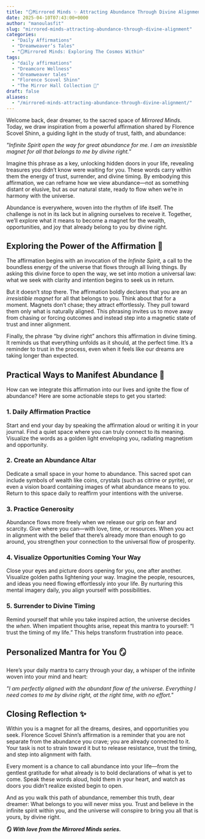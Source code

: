 ```yaml
---
title: "🪞Mirrored Minds ✨ Attracting Abundance Through Divine Alignment"
date: 2025-04-10T07:43:00+0000
author: "manoulasfit"
slug: "mirrored-minds-attracting-abundance-through-divine-alignment"
categories:
  - "Daily Affirmations"
  - "Dreamweaver’s Tales"
  - "🪞Mirrored Minds: Exploring The Cosmos Within"
tags:
  - "daily affirmations"
  - "Dreamcore Wellness"
  - "dreamweaver tales"
  - "Florence Scovel Shinn"
  - "The Mirror Hall Collection 🌹"
draft: false
aliases:
  - "/mirrored-minds-attracting-abundance-through-divine-alignment/"
---
```

Welcome back, dear dreamer, to the sacred space of *Mirrored Minds*. Today, we draw inspiration from a powerful affirmation shared by Florence Scovel Shinn, a guiding light in the study of trust, faith, and abundance:

*"Infinite Spirit open the way for great abundance for me. I am an irresistible magnet for all that belongs to me by divine right."*

Imagine this phrase as a key, unlocking hidden doors in your life, revealing treasures you didn’t know were waiting for you. These words carry within them the energy of trust, surrender, and divine timing. By embodying this affirmation, we can reframe how we view abundance—not as something distant or elusive, but as our natural state, ready to flow when we’re in harmony with the universe.

Abundance is everywhere, woven into the rhythm of life itself. The challenge is not in its lack but in aligning ourselves to receive it. Together, we’ll explore what it means to become a magnet for the wealth, opportunities, and joy that already belong to you by divine right.

## Exploring the Power of the Affirmation 🌟

The affirmation begins with an invocation of the *Infinite Spirit*, a call to the boundless energy of the universe that flows through all living things. By asking this divine force to open the way, we set into motion a universal law: what we seek with clarity and intention begins to seek us in return.

But it doesn’t stop there. The affirmation boldly declares that you are an *irresistible magnet* for all that belongs to you. Think about that for a moment. Magnets don’t chase; they attract effortlessly. They pull toward them only what is naturally aligned. This phrasing invites us to move away from chasing or forcing outcomes and instead step into a magnetic state of trust and inner alignment.

Finally, the phrase “by divine right” anchors this affirmation in divine timing. It reminds us that everything unfolds as it should, at the perfect time. It’s a reminder to trust in the process, even when it feels like our dreams are taking longer than expected.

## Practical Ways to Manifest Abundance 🌱

How can we integrate this affirmation into our lives and ignite the flow of abundance? Here are some actionable steps to get you started:

### 1. **Daily Affirmation Practice**

Start and end your day by speaking the affirmation aloud or writing it in your journal. Find a quiet space where you can truly connect to its meaning. Visualize the words as a golden light enveloping you, radiating magnetism and opportunity.

### 2. **Create an Abundance Altar**

Dedicate a small space in your home to abundance. This sacred spot can include symbols of wealth like coins, crystals (such as citrine or pyrite), or even a vision board containing images of what abundance means to you. Return to this space daily to reaffirm your intentions with the universe.

### 3. **Practice Generosity**

Abundance flows more freely when we release our grip on fear and scarcity. Give where you can—with love, time, or resources. When you act in alignment with the belief that there’s already more than enough to go around, you strengthen your connection to the universal flow of prosperity.

### 4. **Visualize Opportunities Coming Your Way**

Close your eyes and picture doors opening for you, one after another. Visualize golden paths lightening your way. Imagine the people, resources, and ideas you need flowing effortlessly into your life. By nurturing this mental imagery daily, you align yourself with possibilities.

### 5. **Surrender to Divine Timing**

Remind yourself that while you take inspired action, the universe decides the *when*. When impatient thoughts arise, repeat this mantra to yourself: “I trust the timing of my life.” This helps transform frustration into peace.

## Personalized Mantra for You 🪞

Here’s your daily mantra to carry through your day, a whisper of the infinite woven into your mind and heart:

*"I am perfectly aligned with the abundant flow of the universe. Everything I need comes to me by divine right, at the right time, with no effort."*

## Closing Reflection ✨

Within you is a magnet for all the dreams, desires, and opportunities you seek. Florence Scovel Shinn’s affirmation is a reminder that you are not separate from the abundance you crave; you are already connected to it. Your task is not to strain toward it but to release resistance, trust the timing, and step into alignment with faith.

Every moment is a chance to call abundance into your life—from the gentlest gratitude for what already is to bold declarations of what is yet to come. Speak these words aloud, hold them in your heart, and watch as doors you didn’t realize existed begin to open.

And as you walk this path of abundance, remember this truth, dear dreamer: What belongs to you will never miss you. Trust and believe in the infinite spirit within you, and the universe will conspire to bring you all that is yours, by divine right.

**🪞 *With love from the* *Mirrored Minds* *series.***
